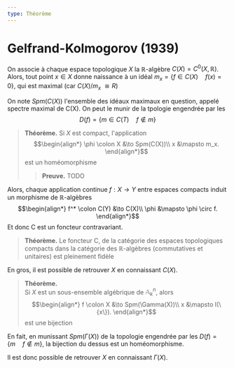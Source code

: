 ```yaml
---
type: Théorème
---
```


# Gelfrand-Kolmogorov (1939)

On associe à chaque espace topologique $X$ la $\mathbb R$-algèbre $C(X) = C^0(X, \mathbb R)$. Alors, tout point $x \in X$ donne naissance à un idéal $m_x = \{f \in C(X) \quad f(x) = 0\}$, qui est maximal (car $C(X)/m_x \ \cong R$)

On note $Spm(C(X))$ l'ensemble des idéaux maximaux en question, appelé spectre maximal de C(X). On peut le munir de la tpologie engendrée par les 
$$D(f) = \{m \in C(T) \quad f \not \in m\}$$

> **Théorème.**
> Si $X$ est compact, l'application
> $$\begin{align*}
  \phi \colon X &\to Spm(C(X))\\
  x &\mapsto m_x.
\end{align*}$$
> est un homéomorphisme
> > **Preuve.**
> > TODO

Alors, chaque application continue $f : X \to Y$ entre espaces compacts induit un morphisme de $\mathbb R$-algèbres
$$\begin{align*}
  f^* \colon C(Y) &\to C(X)\\
  \phi &\mapsto \phi \circ f.
\end{align*}$$
Et donc C est un foncteur contravariant.

> **Théorème.**
> Le foncteur C, de la catégorie des espaces topologiques compacts dans la catégorie des $\mathbb R$-algèbres (commutatives et unitaires) est pleinement fidèle

En gros, il est possible de retrouver $X$ en connaissant $C(X)$.

> **Théorème.**  
> Si $X$ est un sous-ensemble algébrique de $\mathbb A_k^n$, alors
> $$\begin{align*}
  f \colon X &\to Spm(\Gamma(X))\\
  x &\mapsto I(\{x\}).
\end{align*}$$
> est une bijection

En fait, en munissant $Spm(\Gamma(X))$ de la topologie engendrée par les $D(f) = \{m \quad f \not \in m\}$, la bijection du dessus est un homéomorphisme.

Il est donc possible de retrouver $X$ en connaissant $\Gamma(X)$.
